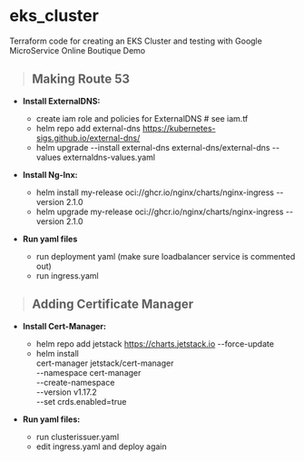 # eks_cluster

Terraform code for creating an EKS Cluster and testing with Google MicroService Online Boutique Demo

> ## Making Route 53

- **Install ExternalDNS:**

  - create iam role and policies for ExternalDNS # see iam.tf
  - helm repo add external-dns https://kubernetes-sigs.github.io/external-dns/
  - helm upgrade --install external-dns external-dns/external-dns --values externaldns-values.yaml

- **Install Ng-Inx:**

  - helm install my-release oci://ghcr.io/nginx/charts/nginx-ingress --version 2.1.0
  - helm upgrade my-release oci://ghcr.io/nginx/charts/nginx-ingress --version 2.1.0

- **Run yaml files**
  - run deployment yaml (make sure loadbalancer service is commented out)
  - run ingress.yaml

> ## Adding Certificate Manager

- **Install Cert-Manager:**

  - helm repo add jetstack https://charts.jetstack.io --force-update
  - helm install \
    cert-manager jetstack/cert-manager \
    --namespace cert-manager \
    --create-namespace \
    --version v1.17.2 \
    --set crds.enabled=true

- **Run yaml files:**
  - run clusterissuer.yaml
  - edit ingress.yaml and deploy again
